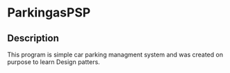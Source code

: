 # ParkingasPSP
## Description
This program is simple car parking managment system and was created on purpose to learn Design patters. 
